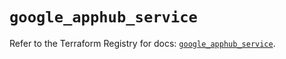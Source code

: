 # `google_apphub_service`

Refer to the Terraform Registry for docs: [`google_apphub_service`](https://registry.terraform.io/providers/hashicorp/google/6.2.0/docs/resources/apphub_service).

